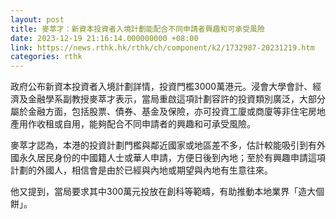 ```yaml
---
layout: post
title: 麥萃才：新資本投資者入境計劃能配合不同申請者興趣和可承受風險
date: 2023-12-19 21:16:14.000000000 +08:00
link: https://news.rthk.hk/rthk/ch/component/k2/1732987-20231219.htm
categories: rthk
---
```


政府公布新資本投資者入境計劃詳情，投資門檻3000萬港元。浸會大學會計、經濟及金融學系副教授麥萃才表示，當局重啟這項計劃容許的投資類別廣泛，大部分屬於金融方面，包括股票、債券、基金及保險，亦可投資工廈或商廈等非住宅房地產用作收租或自用，能夠配合不同申請者的興趣和可承受風險。

麥萃才認為，本港的投資計劃門檻與鄰近國家或地區差不多，估計較能吸引到有外國永久居民身份的中國籍人士或華人申請，方便日後到內地；至於有興趣申請這項計劃的外國人，相信會是由於已經與內地或期望與內地有生意往來。

他又提到，當局要求其中300萬元投放在創科等範疇，有助推動本地業界「造大個餅」。
